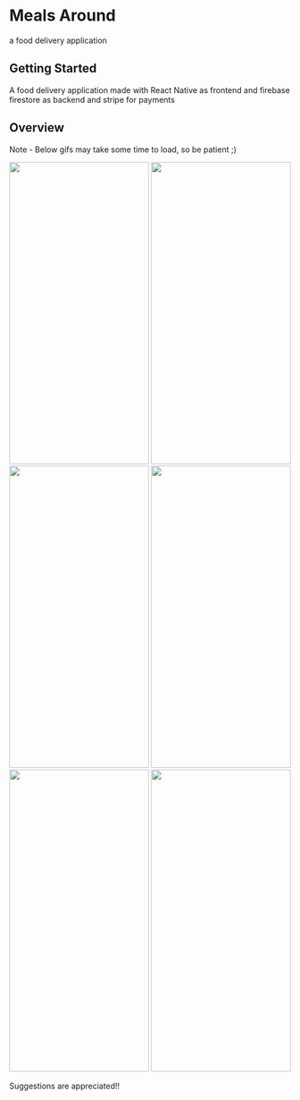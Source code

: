 # Meals Around

a food delivery application

## Getting Started

A food delivery application made with React Native as frontend and firebase firestore as backend and stripe for payments

## Overview

Note - Below gifs may take some time to load, so be patient ;)

<img src="https://user-images.githubusercontent.com/84156356/160412196-734a8738-da89-4bd0-be23-ddd6979977fe.gif" width="250" height="540"/>  <img src="https://user-images.githubusercontent.com/84156356/160401787-6597e0be-6cd0-4000-9e7a-315a79eb53e4.png" width="250" height="540"/>  <img src="https://user-images.githubusercontent.com/84156356/160423938-03b860a6-33ce-45bb-9d37-11e006f8a888.gif" width="250" height="540"/>  <img src="https://user-images.githubusercontent.com/84156356/160423897-c30dbdc6-b8aa-4b74-bf21-3fdb71987ba5.gif" width="250" height="540"/>  <img src="https://user-images.githubusercontent.com/84156356/160424140-1beed284-f62d-4cd8-a4eb-b12aef9f0ef4.gif" width="250" height="540"/>  <img src="https://user-images.githubusercontent.com/84156356/160424046-e938bad0-d4bc-4a35-a03c-4d0033fbc3a6.gif" width="250" height="540"/>

Suggestions are appreciated!!
